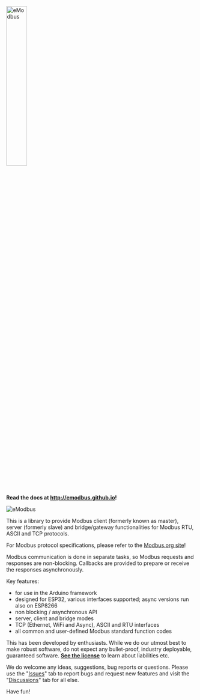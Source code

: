 
<img src=https://github.com/eModbus/eModbus/blob/master/eModbusLogo.png width="33%" alt="eModbus">

**Read the docs at http://emodbus.github.io!**

![eModbus](https://github.com/eModbus/eModbus/workflows/Building/badge.svg)

This is a library to provide Modbus client (formerly known as master), server (formerly slave) and bridge/gateway functionalities for Modbus RTU, ASCII and TCP protocols.

For Modbus protocol specifications, please refer to the [Modbus.org site](https://www.modbus.org/specs.php)!

Modbus communication is done in separate tasks, so Modbus requests and responses are non-blocking. Callbacks are provided to prepare or receive the responses asynchronously.

Key features:
- for use in the Arduino framework
- designed for ESP32, various interfaces supported; async versions run also on ESP8266
- non blocking / asynchronous API
- server, client and bridge modes
- TCP (Ethernet, WiFi and Async), ASCII and RTU interfaces
- all common and user-defined Modbus standard function codes 

This has been developed by enthusiasts. While we do our utmost best to make robust software, do not expect any bullet-proof, industry deployable, guaranteed software. [**See the license**](https://github.com/eModbus/eModbus/blob/master/license.md) to learn about liabilities etc.

We do welcome any ideas, suggestions, bug reports or questions. Please use the "[Issues](https://github.com/eModbus/eModbus/issues)" tab to report bugs and request new features and visit the "[Discussions](https://github.com/eModbus/eModbus/discussions)" tab for all else.

Have fun!
